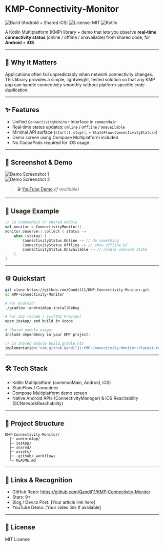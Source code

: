# KMP‑Connectivity‑Monitor

![Build (Android + Shared iOS)](https://github.com/Qandil11/KMP-Connectivity-Monitor/actions/workflows/android-shared-ios-build.yml/badge.svg)
![License: MIT](https://img.shields.io/badge/license-MIT-blue.svg)
![Kotlin](https://img.shields.io/badge/Kotlin-MultiPlatform-blue.svg)

A Kotlin Multiplatform (KMP) library + demo that lets you observe **real‑time connectivity status** (online / offline / unavailable) from shared code, for **Android + iOS**.  

---

## 🚀 Why It Matters

Applications often fail unpredictably when network connectivity changes.  
This library provides a simple, lightweight, tested solution so that any KMP app can handle connectivity smoothly without platform‑specific code duplication.

---

## ✨ Features

- Unified `ConnectivityMonitor` interface in `commonMain`  
- Real‑time status updates: `Online` / `Offline` / `Unavailable`  
- Minimal API surface (`start()`, `stop()`, + `StateFlow<ConnectivityStatus>`)  
- Demo screen using Compose Multiplatform included  
- No CocoaPods required for iOS usage  

---

## 📸 Screenshot & Demo

![Demo Screenshot 1](./assets/screenshot1.png)  
![Demo Screenshot 2](./assets/screenshot2.png)

> 🎬 [YouTube Demo](https://www.youtube.com/@QandilAndroidAI) _(if available)_

---

## 🧩 Usage Example

```kotlin
// In commonMain or shared module
val monitor = ConnectivityMonitor()  
monitor.observe().collect { status ->
    when (status) {
        ConnectivityStatus.Online -> // do something  
        ConnectivityStatus.Offline -> // show offline UI  
        ConnectivityStatus.Unavailable -> // handle unknown state  
    }
}
```

---

## ⚙️ Quickstart

```bash
git clone https://github.com/Qandil11/KMP-Connectivity-Monitor.git
cd KMP-Connectivity-Monitor

# For Android
./gradlew :androidApp:installDebug

# For iOS (Xcode / SwiftUI Preview)
open iosApp/ and build in Xcode

# Shared module usage:
Include dependency in your KMP project:
```

```kotlin
// in shared module build.gradle.kts
implementation("com.github.Qandil11:KMP‑Connectivity‑Monitor:<latest‑tag>")
```

---

## 🛠 Tech Stack

- Kotlin Multiplatform (commonMain, Android, iOS)  
- StateFlow / Coroutines  
- Compose Multiplatform demo screen  
- Native Android APIs (ConnectivityManager) & iOS Reachability (SCNetworkReachability)  

---

## 📁 Project Structure

```
KMP‑Connectivity‑Monitor/
  ├─ androidApp/
  ├─ iosApp/
  ├─ shared/
  ├─ assets/
  ├─ .github/ workflows
  └─ README.md
```

---

## 🔗 Links & Recognition

- GitHub Repo: https://github.com/Qandil11/KMP‑Connectivity‑Monitor  
- Stars: 9+  
- Blog / Dev.to Post: [Your article link here]  
- YouTube Demo: [Your video link if available]  

---

## 📌 License

MIT License
